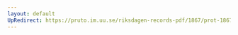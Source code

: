 ```yaml
---
layout: default
UpRedirect: https://pruto.im.uu.se/riksdagen-records-pdf/1867/prot-1867--ak--507/prot-1867--ak--507_002.pdf
---
```


